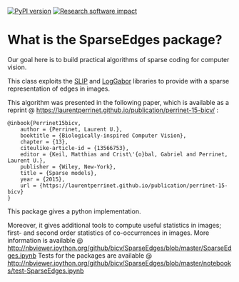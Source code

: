 [![PyPI version](https://badge.fury.io/py/SparseEdges.svg)](https://badge.fury.io/py/SparseEdges)
[![Research software impact](http://depsy.org/api/package/pypi/SparseEdges/badge.svg)](http://depsy.org/package/python/SparseEdges)

What is the SparseEdges package?
================================

Our goal here is to build practical algorithms of sparse coding for computer vision.

This class exploits the [SLIP](https://pythonhosted.org/SLIP/) and [LogGabor](https://pythonhosted.org/LogGabor/) libraries to provide with a sparse representation of edges in images.

This algorithm was presented in the following paper, which is available as a reprint @ https://laurentperrinet.github.io/publication/perrinet-15-bicv/ :

~~~~{.bibtex}
@inbook{Perrinet15bicv,
    author = {Perrinet, Laurent U.},
    booktitle = {Biologically-inspired Computer Vision},
    chapter = {13},
    citeulike-article-id = {13566753},
    editor = {Keil, Matthias and Crist\'{o}bal, Gabriel and Perrinet, Laurent U.},
    publisher = {Wiley, New-York},
    title = {Sparse models},
    year = {2015},
    url = {https://laurentperrinet.github.io/publication/perrinet-15-bicv}
}
~~~~

This package gives a python implementation.

Moreover, it gives additional tools to compute useful statistics in images; first- and second order statistics of co-occurrences in images.
More information is available @ http://nbviewer.ipython.org/github/bicv/SparseEdges/blob/master/SparseEdges.ipynb
Tests for the packages are available @ http://nbviewer.ipython.org/github/bicv/SparseEdges/blob/master/notebooks/test-SparseEdges.ipynb
